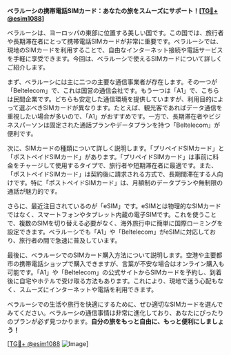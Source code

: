 **ベラルーシの携帯電話SIMカード：あなたの旅をスムーズにサポート！[[TG💪+ @esim1088](https://t.me/s/esim1088)]**

ベラルーシは、ヨーロッパの東部に位置する美しい国です。この国では、旅行者や長期滞在者にとって携帯電話SIMカードが非常に重要です。ベラルーシでは、現地のSIMカードを利用することで、自由なインターネット接続や電話サービスを手軽に享受できます。今回は、ベラルーシで使えるSIMカードについて詳しくご紹介します。

まず、ベラルーシには主に二つの主要な通信事業者が存在します。その一つが「Beltelecom」で、これは国営の通信会社です。もう一つは「A1」で、こちらは民間企業です。どちらも安定した通信環境を提供していますが、利用目的によって選ぶべきSIMカードが異なります。たとえば、観光客であればデータ通信を重視したい場合が多いので、「A1」がおすすめです。一方で、長期滞在者やビジネスパーソンは固定された通話プランやデータプランを持つ「Beltelecom」が便利です。

次に、SIMカードの種類について詳しく説明します。「プリペイドSIMカード」と「ポストペイドSIMカード」があります。「プリペイドSIMカード」は事前に料金をチャージして使用するタイプで、旅行者や短期滞在者に最適です。また、「ポストペイドSIMカード」は契約後に請求される方式で、長期間滞在する人向けです。特に「ポストペイドSIMカード」は、月額制のデータプランや無制限の通話が魅力的です。

さらに、最近注目されているのが「eSIM」です。eSIMとは物理的なSIMカードではなく、スマートフォンやタブレット内蔵の電子SIMです。これを使うことで、複数のSIMを切り替える必要がなく、海外旅行中に簡単に国際ローミングを設定できます。ベラルーシでも「A1」や「Beltelecom」がeSIMに対応しており、旅行者の間で急速に普及しています。

最後に、ベラルーシでのSIMカード購入方法について説明します。空港や主要都市の携帯電話ショップで購入できますが、言葉が不安な場合はオンライン購入も可能です。「A1」や「Beltelecom」の公式サイトからSIMカードを予約し、到着後に自宅やホテルで受け取る方法もあります。これにより、現地で迷う心配もなく、スムーズにインターネットや電話を利用できます。

ベラルーシでの生活や旅行を快適にするために、ぜひ適切なSIMカードを選んでみてください。ベラルーシの通信事情は非常に進化しており、あなたにぴったりのプランが必ず見つかります。**自分の旅をもっと自由に、もっと便利にしましょう！**

[[TG💪+ @esim1088](https://t.me/s/esim1088) ![Image](https://i.postimg.cc/Y0z9fWf4/image.png)]